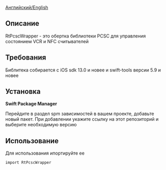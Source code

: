[Английский/English](README.md) 

## Описание
RtPcscWrapper - это обертка библиотеки PCSC для управления состоянием VCR и NFC считывателей

## Требования
Библитека собирается с iOS sdk 13.0 и новее и swift-tools версии 5.9 и новее

## Установка
**Swift Package Manager**

Перейдите в раздел spm зависимостей в вашем проекте, добавьте новый пакет. 
При добавлении укажите ссылку на этот репозиторий и выберите необходимую версию

## Использование
Для использования ипортируйте ее
```bash
import RtPcscWrapper
```
